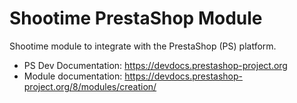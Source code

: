 # Shootime PrestaShop Module

Shootime module to integrate with the PrestaShop (PS) platform.

- PS Dev Documentation: https://devdocs.prestashop-project.org
- Module documentation: https://devdocs.prestashop-project.org/8/modules/creation/
